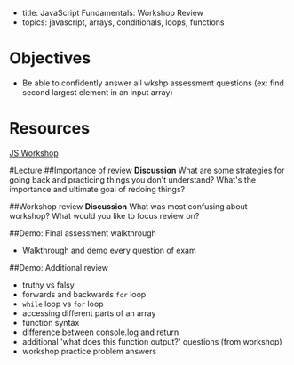 - title: JavaScript Fundamentals: Workshop Review
- topics: javascript, arrays, conditionals, loops, functions

# Objectives
* Be able to confidently answer all wkshp assessment questions (ex: find second largest element in an input array)

# Resources
[JS Workshop](http://c4q.github.io/accesscode-apply-jsworkshop/activity-conditionals.html)

#Lecture
##Importance of review 
**Discussion** What are some strategies for going back and practicing things you don't understand? What's the importance and ultimate goal of redoing things?

##Workshop review
**Discussion** What was most confusing about workshop? What would you like to focus review on? 

##Demo: Final assessment walkthrough 
- Walkthrough and demo every question of exam

##Demo: Additional review
- truthy vs falsy 
- forwards and backwards `for` loop
- `while` loop vs `for` loop
- accessing different parts of an array
- function syntax 
- difference between console.log and return 
- additional 'what does this function output?' questions (from workshop)
- workshop practice problem answers
